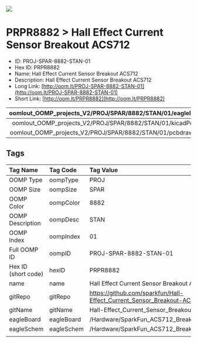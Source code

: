 


  
![][im]
# PRPR8882 > Hall Effect Current Sensor Breakout ACS712

- ID: PROJ-SPAR-8882-STAN-01
- Hex ID: PRPR8882
- Name: Hall Effect Current Sensor Breakout ACS712
- Description: Hall Effect Current Sensor Breakout ACS712
- Long Link: [http://oom.lt/PROJ-SPAR-8882-STAN-01](http://oom.lt/PROJ-SPAR-8882-STAN-01)
- Short Link: [http://oom.lt/PRPR8882](http://oom.lt/PRPR8882)
  

|oomlout_OOMP_projects_V2/PROJ/SPAR/8882/STAN/01/eagleImage.png|oomlout_OOMP_projects_V2/PROJ/SPAR/8882/STAN/01/eagleSchemImage.png|oomlout_OOMP_projects_V2/PROJ/SPAR/8882/STAN/01/kicadPcb3dFront.png|oomlout_OOMP_projects_V2/PROJ/SPAR/8882/STAN/01/kicadPcb3dBack.png|
| :---: | :---: | :---: | :---: |
|oomlout_OOMP_projects_V2/PROJ/SPAR/8882/STAN/01/kicadPcb3d.png|oomlout_OOMP_projects_V2/PROJ/SPAR/8882/STAN/01/bomBack.png|oomlout_OOMP_projects_V2/PROJ/SPAR/8882/STAN/01/bomFront.png|oomlout_OOMP_projects_V2/PROJ/SPAR/8882/STAN/01/pcbdraw.svg|
|oomlout_OOMP_projects_V2/PROJ/SPAR/8882/STAN/01/pcbdrawBack.svg||||

## Tags
  

|Tag Name|Tag Code|Tag Value|
| :--- | :--- | :--- |
|OOMP Type|oompType|PROJ|
|OOMP Size|oompSize|SPAR|
|OOMP Color|oompColor|8882|
|OOMP Description|oompDesc|STAN|
|OOMP Index|oompIndex|01|
|Full OOMP ID|oompID|PROJ-SPAR-8882-STAN-01|
|Hex ID (short code)|hexID|PRPR8882|
|name|name|Hall Effect Current Sensor Breakout ACS712|
|gitRepo|gitRepo|https://github.com/sparkfun/Hall-Effect_Current_Sensor_Breakout-ACS712|
|gitName|gitName|Hall-Effect_Current_Sensor_Breakout-ACS712|
|eagleBoard|eagleBoard|/Hardware/SparkFun_ACS712_Breakout_v11.brd|
|eagleSchem|eagleSchem|/Hardware/SparkFun_ACS712_Breakout_v11.sch|
||||



[im]: PROJ/SPAR/8882/STAN/01/kicadPcb3d_450.png
